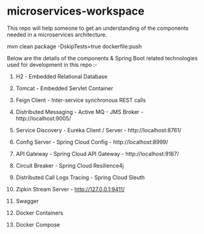 # microservices-workspace

This repo will help someone to get an understanding of the components needed in a microservices architecture.

mvn clean package -DskipTests=true dockerfile:push

Below are the details of the components & Spring Boot related technologies used for development in this repo :-

1. H2 - Embedded Relational Database

2. Tomcat - Embedded Servlet Container

3. Feign Client - Inter-service synchronous REST calls

4. Distributed Messaging - Active MQ - JMS Broker - http://localhost:9005/

5. Service Discovery - Eureka Client / Server - http://localhost:8761/

6. Config Server - Spring Cloud Config - http://localhost:8999/

7. API Gateway - Spring Cloud API Gateway - http://localhost:9187/

8. Circuit Breaker - Spring Cloud Resilience4j

9. Distributed Call Logs Tracing - Spring Cloud Sleuth

10. Zipkin Stream Server - http://127.0.0.1:9411/

11. Swagger

12. Docker Containers

13. Docker Compose
